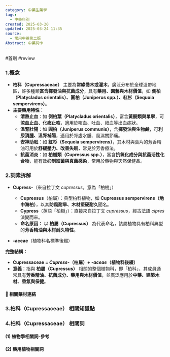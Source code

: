 ```yaml
---
category: 中藥生藥學
tags:
  - 中藥科別
created: 2025-03-20
updated: 2025-03-24 11:35
source:
  - 常用中藥第二版
Abstract: 中藥詞卡
---
```

#首刷 #review 
### 1.概念
- **柏科（Cupressaceae）** 主要為**常綠喬木或灌木**，廣泛分布於全球溫帶地區，許多種類**富含揮發油與抗菌成分**，具有**藥用、園藝與木材價值**，如 **側柏（Platycladus orientalis）、圓柏（Juniperus spp.）、紅杉（Sequoia sempervirens）**。  
- **主要藥用特性：**  
  - **清熱止血**：如 **側柏葉（Platycladus orientalis）**，富含**黃酮類與單寧**，可**涼血止血、化痰止咳**，適用於咳血、吐血、衄血等出血症狀。  
  - **溫腎壯陽**：如 **圓柏（Juniperus communis）**，含**揮發油與生物鹼**，可**利尿消腫、溫腎補陽**，適用於腎虛水腫、風濕關節痛。  
  - **安神助眠**：如 **紅杉（Sequoia sempervirens）**，其木材與葉片的芳香精油可用於**舒緩壓力、改善失眠**，常見於芳香療法。  
  - **抗菌消炎**：如 **柏樹類（Cupressus spp.）**，富含**抗氧化成分與抗菌活性化合物**，能有效**抑制細菌與真菌感染**，常用於藥物與天然保健品。  

### 2.詞素拆解
- **Cupress-**（來自拉丁文 *cupressus*，意為「柏樹」）  
  - **Cupressus**（柏屬）：典型柏科植物，如 **Cupressus sempervirens（地中海柏）**，以其**防風耐旱、木材堅硬耐久**聞名。  
  - **Cypress**（英語「柏樹」）：直接來自拉丁文 *cupressus*，經古法語 *cipres* 演變而來。  
  - **命名原因：** 以 **柏屬（Cupressus）** 為代表命名，該屬植物具有柏科典型的**芳香精油與木材耐久特性**。  

- **-aceae**（植物科名標準後綴）  

**完整結構：**
- **Cupressaceae = *Cupress-*（柏屬）+ *-aceae*（植物科後綴）**  
- **意義**：指與 **柏屬（Cupressus）** 相關的整個植物科，即「柏科」，其成員通常具有**芳香精油、抗菌成分、藥用與木材價值**，並廣泛應用於**中藥、建築木材、香氛與保健**。  

#### 📌 相關藥材連結



### 3.柏科（Cupressaceae） 相關知識點



### 4.柏科（Cupressaceae） 相關詞
#### (1) 植物學相關詞-參考




#### (2) 藥用植物相關詞

